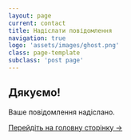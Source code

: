 ```yaml
---
layout: page
current: contact
title: Надіслати повідомлення
navigation: true
logo: 'assets/images/ghost.png'
class: page-template
subclass: 'post page'
---
```


<section class="error-message">
<h1 class="error-code">Дякуємо!</h1>
<p class="error-description">Ваше повідомлення надіслано.</p>
<a class="error-link" href="{{ site.baseurl }}">Перейдіть на головну сторінку →</a>
</section>


